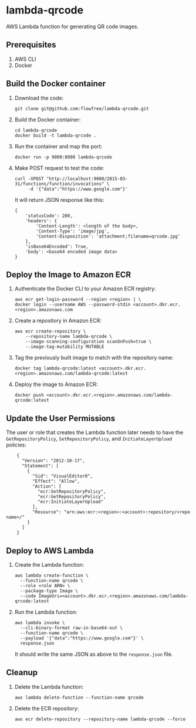 lambda-qrcode
=============
AWS Lambda function for generating QR code images.

Prerequisites
-------------
1. AWS CLI
2. Docker

Build the Docker container
--------------------------

1.  Download the code:

        git clone git@github.com:flowfree/lambda-qrcode.git

2.  Build the Docker container:

        cd lambda-qrcode
        docker build -t lambda-qrcode .

3.  Run the container and map the port:

        docker run -p 9000:8080 lambda-qrcode

4.  Make POST request to test the code:

        curl -XPOST "http://localhost:9000/2015-03-31/functions/function/invocations" \
             -d '{"data":"https://www.google.com"}'

    It will return JSON response like this:

        {
            'statusCode': 200,
            'headers': {
                'Content-Length': <length of the body>,
                'Content-Type': 'image/jpg',
                'Content-Disposition': 'attachment;filename=qrcode.jpg'
            },
            'isBase64Encoded': True,
            'body': <base64 encoded image data>
        }

Deploy the Image to Amazon ECR
------------------------------

1.  Authenticate the Docker CLI to your Amazon ECR registry:

        aws ecr get-login-password --region <region> | \
        docker login --username AWS --password-stdin <account>.dkr.ecr.<region>.amazonaws.com

2.  Create a repository in Amazon ECR:

        aws ecr create-repository \
            --repository-name lambda-qrcode \
            --image-scanning-configuration scanOnPush=true \
            --image-tag-mutability MUTABLE

3.  Tag the previously built image to match with the repository name:

        docker tag lambda-qrcode:latest <account>.dkr.ecr.<region>.amazonaws.com/lambda-qrcode:latest

4.  Deploy the image to Amazon ECR:

        docker push <account>.dkr.ecr.<region>.amazonaws.com/lambda-qrcode:latest


Update the User Permissions
---------------------------
The user or role that creates the Lambda function later needs to have the `GetRepositoryPolicy`, `SetRepositoryPolicy`, and `InitiateLayerUpload` policies:

        {
          "Version": "2012-10-17",
          "Statement": [
            {
              "Sid": "VisualEditor0",
              "Effect": "Allow",
              "Action": [
                "ecr:SetRepositoryPolicy",
                "ecr:GetRepositoryPolicy",
                "ecr:InitiateLayerUpload"
              ],
              "Resource": "arn:aws:ecr:<region>:<account>:repository/<repo name>/"
            }
          ]
        }     


Deploy to AWS Lambda
--------------------

1.  Create the Lambda function:

        aws lambda create-function \
          --function-name qrcode \
          --role <role ARN> \
          --package-type Image \
          --code ImageUri=<account>.dkr.ecr.<region>.amazonaws.com/lambda-qrcode:latest 

2.  Run the Lambda function:

        aws lambda invoke \
          --cli-binary-format raw-in-base64-out \
          --function-name qrcode \
          --payload '{"data":"https://www.google.com"}' \
          response.json

    It should write the same JSON as above to the `response.json` file.

Cleanup
-------

1.  Delete the Lambda function:

        aws lambda delete-function --function-name qrcode

2.  Delete the ECR repository:

        aws ecr delete-repository --repository-name lambda-qrcode --force

